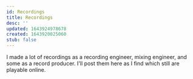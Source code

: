 ```yaml
---
id: Recordings
title: Recordings
desc: ''
updated: 1643924978678
created: 1643920025060
stub: false
---
```


I made a lot of recordings as a recording engineer, mixing engineer, and some as a record producer. I'll post them here as I find which still are playable online.